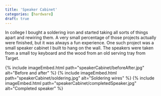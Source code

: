 ```yaml
---
title: 'Speaker Cabinet'
categories: [hardware]
draft: true
---
```


In college I bought a soldering iron and started taking all sorts of things apart and rewiring them. A very small percentage of those projects actually were finished, but it was always a fun experience. One such project was a small speaker cabinet I built to hang on the wall. The speakers were taken from a small toy keyboard and the wood from an old serving tray from Target.

{% include imageEmbed.html path="speakerCabinet/beforeAfter.jpg" alt="Before and after" %}
{% include imageEmbed.html path="speakerCabinet/soldering.jpg" alt="Soldering wires" %}
{% include imageEmbed.html path="speakerCabinet/completedSpeaker.jpg" alt="Completed speaker" %}
